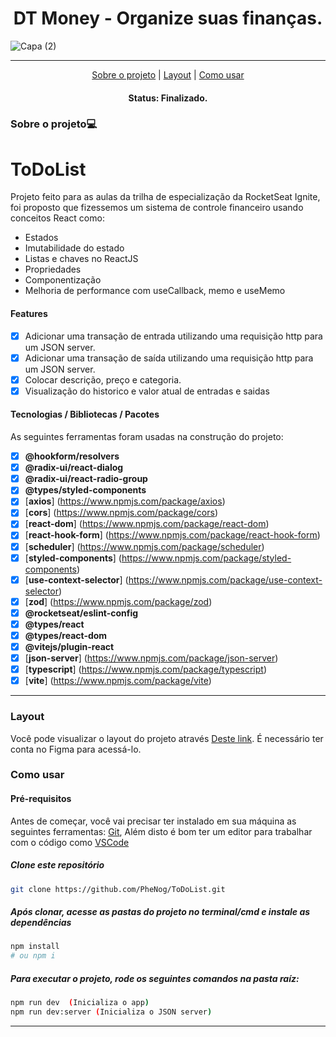 <h1 align="center">DT Money - Organize suas finanças.</h1>

![Capa (2)](https://user-images.githubusercontent.com/104810112/208203315-13acf299-2884-4740-9bb9-6eb0df3a018f.png)

---


<p align="center">
 <a href="#sobre-o-projeto">Sobre o projeto</a> |
 <a href="#layout">Layout</a> | 
 <a href="#como-usar">Como usar</a> 
</p>

<h4 align="center">
	 Status: Finalizado.
</h4>
 
### Sobre o projeto💻
# ToDoList
Projeto feito para as aulas da trilha de especialização da RocketSeat Ignite, foi proposto que fizessemos um sistema de controle financeiro usando conceitos React como: 
- Estados
- Imutabilidade do estado
- Listas e chaves no ReactJS
- Propriedades
- Componentização
- Melhoria de performance com useCallback, memo e useMemo
 
#### Features

- [X] Adicionar uma transação de entrada utilizando uma requisição http para um JSON server.
- [X] Adicionar uma transação de saída utilizando uma requisição http para um JSON server.
- [X] Colocar descrição, preço e categoria.
- [X] Visualização do historico e valor atual de entradas e saidas

#### Tecnologias / Bibliotecas / Pacotes

As seguintes ferramentas foram usadas na construção do projeto:

- [X] **@hookform/resolvers**
- [X] **@radix-ui/react-dialog**
- [X] **@radix-ui/react-radio-group**
- [X] **@types/styled-components**
- [X] [**axios**] (https://www.npmjs.com/package/axios)
- [X] [**cors**] (https://www.npmjs.com/package/cors)
- [X] [**react-dom**] (https://www.npmjs.com/package/react-dom)
- [X] [**react-hook-form**] (https://www.npmjs.com/package/react-hook-form)
- [X] [**scheduler**] (https://www.npmjs.com/package/scheduler)
- [X] [**styled-components**] (https://www.npmjs.com/package/styled-components)
- [X] [**use-context-selector**] (https://www.npmjs.com/package/use-context-selector)
- [X] [**zod**] (https://www.npmjs.com/package/zod)
- [X] **@rocketseat/eslint-config**
- [X] **@types/react**
- [X] **@types/react-dom**
- [X] **@vitejs/plugin-react**
- [X] [**json-server**] (https://www.npmjs.com/package/json-server)
- [X] [**typescript**] (https://www.npmjs.com/package/typescript)
- [X] [**vite**] (https://www.npmjs.com/package/vite)

___
### Layout
Você pode visualizar o layout do projeto através [Deste link](https://www.figma.com/file/5iw9BxFSupBcu6jJDWnJIA/ToDo-List-(Copy)?node-id=56%3A96&t=HEAwt8XMzTjk5o0E-0). É necessário ter conta no Figma para acessá-lo.

### Como usar
#### Pré-requisitos

Antes de começar, você vai precisar ter instalado em sua máquina as seguintes ferramentas:
[Git](https://git-scm.com),  Além disto é bom ter um editor para trabalhar com o código como [VSCode](https://code.visualstudio.com/)

##### Clone este repositório
```bash
git clone https://github.com/PheNog/ToDoList.git
```
##### Após clonar, acesse as pastas do projeto no terminal/cmd e instale as dependências
```bash
npm install
# ou npm i
```

##### Para executar o projeto, rode os seguintes comandos na pasta raíz:
```bash
npm run dev  (Inicializa o app)
npm run dev:server (Inicializa o JSON server)
```
___
